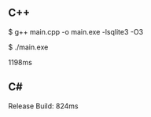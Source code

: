 ## C++

$ g++ main.cpp -o main.exe -lsqlite3 -O3

$ ./main.exe

1198ms

## C#

Release Build: 824ms

